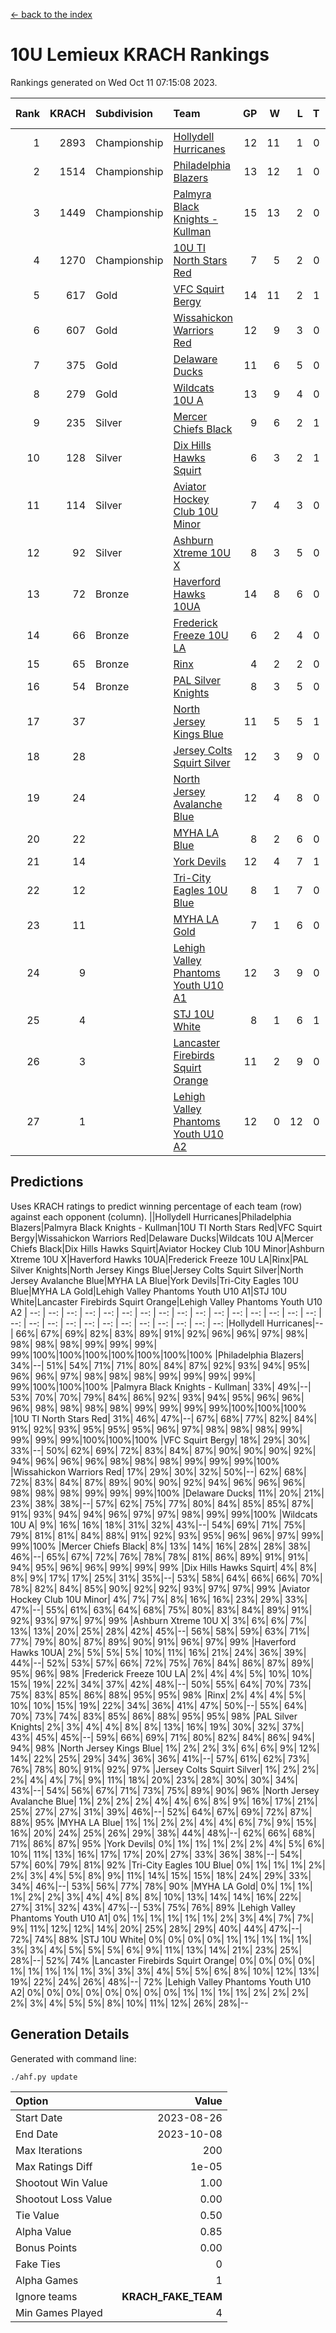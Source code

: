 [<- back to the index](readme.md)
# 10U Lemieux KRACH Rankings
Rankings generated on Wed Oct 11 07:15:08 2023.

Rank|KRACH|Subdivision|Team|GP|W|L|T|OTW|OTL|SoS|Exp Wins|Win Diff
---:|---:|:---|:---|---:|---:|---:|---:|---:|---:|---:|---:|---:
1|2893|Championship|[Hollydell Hurricanes](https://gamesheetstats.com/seasons/3659/teams/140380/schedule)|12|11|1|0|0|0|338|11.8|-0.0
2|1514|Championship|[Philadelphia Blazers](https://gamesheetstats.com/seasons/3659/teams/140393/schedule)|13|12|1|0|1|0|158|12.9|0.0
3|1449|Championship|[Palmyra Black Knights - Kullman](https://gamesheetstats.com/seasons/3659/teams/140392/schedule)|15|13|2|0|0|0|396|13.8|-0.0
4|1270|Championship|[10U TI North Stars Red](https://gamesheetstats.com/seasons/3659/teams/140266/schedule)|7|5|2|0|0|0|798|5.8|-0.0
5|617|Gold|[VFC Squirt Bergy](https://gamesheetstats.com/seasons/3659/teams/140396/schedule)|14|11|2|1|0|2|222|12.4|0.0
6|607|Gold|[Wissahickon Warriors Red](https://gamesheetstats.com/seasons/3659/teams/140398/schedule)|12|9|3|0|2|0|459|9.9|0.0
7|375|Gold|[Delaware Ducks](https://gamesheetstats.com/seasons/3659/teams/140376/schedule)|11|6|5|0|0|1|832|6.8|-0.0
8|279|Gold|[Wildcats 10U A](https://gamesheetstats.com/seasons/3659/teams/140397/schedule)|13|9|4|0|1|1|335|9.9|0.0
9|235|Silver|[Mercer Chiefs Black](https://gamesheetstats.com/seasons/3659/teams/140386/schedule)|9|6|2|1|0|0|255|7.4|0.0
10|128|Silver|[Dix Hills Hawks Squirt](https://gamesheetstats.com/seasons/3659/teams/140377/schedule)|6|3|2|1|0|0|316|4.4|0.0
11|114|Silver|[Aviator Hockey Club 10U Minor](https://gamesheetstats.com/seasons/3659/teams/140375/schedule)|7|4|3|0|1|0|237|4.8|-0.0
12|92|Silver|[Ashburn Xtreme 10U X](https://gamesheetstats.com/seasons/3659/teams/140374/schedule)|8|3|5|0|0|0|988|3.8|-0.0
13|72|Bronze|[Haverford Hawks 10UA](https://gamesheetstats.com/seasons/3659/teams/140379/schedule)|14|8|6|0|0|1|299|8.9|0.0
14|66|Bronze|[Frederick Freeze 10U LA](https://gamesheetstats.com/seasons/3659/teams/140378/schedule)|6|2|4|0|0|0|620|2.9|0.0
15|65|Bronze|[Rinx](https://gamesheetstats.com/seasons/3659/teams/142499/schedule)|4|2|2|0|0|0|430|2.9|0.0
16|54|Bronze|[PAL Silver Knights](https://gamesheetstats.com/seasons/3659/teams/140391/schedule)|8|3|5|0|0|0|320|3.9|0.0
17|37||[North Jersey Kings Blue](https://gamesheetstats.com/seasons/3659/teams/140390/schedule)|11|5|5|1|0|0|200|6.4|0.0
18|28||[Jersey Colts Squirt Silver](https://gamesheetstats.com/seasons/3659/teams/140381/schedule)|12|3|9|0|1|1|558|3.9|0.0
19|24||[North Jersey Avalanche Blue](https://gamesheetstats.com/seasons/3659/teams/140389/schedule)|12|4|8|0|0|0|389|4.9|0.0
20|22||[MYHA LA Blue](https://gamesheetstats.com/seasons/3659/teams/140387/schedule)|8|2|6|0|0|0|369|2.9|0.0
21|14||[York Devils](https://gamesheetstats.com/seasons/3659/teams/140399/schedule)|12|4|7|1|0|0|327|5.4|0.0
22|12||[Tri-City Eagles 10U Blue](https://gamesheetstats.com/seasons/3659/teams/140395/schedule)|8|1|7|0|0|0|648|1.9|0.0
23|11||[MYHA LA Gold](https://gamesheetstats.com/seasons/3659/teams/140388/schedule)|7|1|6|0|0|0|568|1.9|0.0
24|9||[Lehigh Valley Phantoms Youth U10 A1](https://gamesheetstats.com/seasons/3659/teams/140383/schedule)|12|3|9|0|0|0|291|3.9|0.0
25|4||[STJ 10U White](https://gamesheetstats.com/seasons/3659/teams/140394/schedule)|8|1|6|1|0|1|337|2.4|0.0
26|3||[Lancaster Firebirds Squirt Orange](https://gamesheetstats.com/seasons/3659/teams/140382/schedule)|11|2|9|0|1|0|134|2.9|0.0
27|1||[Lehigh Valley Phantoms Youth U10 A2](https://gamesheetstats.com/seasons/3659/teams/140384/schedule)|12|0|12|0|0|0|252|0.9|0.0

## Predictions
Uses KRACH ratings to predict winning percentage of each team (row) against each opponent (column).
||Hollydell Hurricanes|Philadelphia Blazers|Palmyra Black Knights - Kullman|10U TI North Stars Red|VFC Squirt Bergy|Wissahickon Warriors Red|Delaware Ducks|Wildcats 10U A|Mercer Chiefs Black|Dix Hills Hawks Squirt|Aviator Hockey Club 10U Minor|Ashburn Xtreme 10U X|Haverford Hawks 10UA|Frederick Freeze 10U LA|Rinx|PAL Silver Knights|North Jersey Kings Blue|Jersey Colts Squirt Silver|North Jersey Avalanche Blue|MYHA LA Blue|York Devils|Tri-City Eagles 10U Blue|MYHA LA Gold|Lehigh Valley Phantoms Youth U10 A1|STJ 10U White|Lancaster Firebirds Squirt Orange|Lehigh Valley Phantoms Youth U10 A2
| --: | --: | --: | --: | --: | --: | --: | --: | --: | --: | --: | --: | --: | --: | --: | --: | --: | --: | --: | --: | --: | --: | --: | --: | --: | --: | --: | --: 
|Hollydell Hurricanes|--| 66%| 67%| 69%| 82%| 83%| 89%| 91%| 92%| 96%| 96%| 97%| 98%| 98%| 98%| 98%| 99%| 99%| 99%| 99%|100%|100%|100%|100%|100%|100%|100%
|Philadelphia Blazers| 34%|--| 51%| 54%| 71%| 71%| 80%| 84%| 87%| 92%| 93%| 94%| 95%| 96%| 96%| 97%| 98%| 98%| 98%| 99%| 99%| 99%| 99%| 99%|100%|100%|100%
|Palmyra Black Knights - Kullman| 33%| 49%|--| 53%| 70%| 70%| 79%| 84%| 86%| 92%| 93%| 94%| 95%| 96%| 96%| 96%| 98%| 98%| 98%| 98%| 99%| 99%| 99%| 99%|100%|100%|100%
|10U TI North Stars Red| 31%| 46%| 47%|--| 67%| 68%| 77%| 82%| 84%| 91%| 92%| 93%| 95%| 95%| 95%| 96%| 97%| 98%| 98%| 98%| 99%| 99%| 99%| 99%|100%|100%|100%
|VFC Squirt Bergy| 18%| 29%| 30%| 33%|--| 50%| 62%| 69%| 72%| 83%| 84%| 87%| 90%| 90%| 90%| 92%| 94%| 96%| 96%| 96%| 98%| 98%| 98%| 99%| 99%| 99%|100%
|Wissahickon Warriors Red| 17%| 29%| 30%| 32%| 50%|--| 62%| 68%| 72%| 83%| 84%| 87%| 89%| 90%| 90%| 92%| 94%| 96%| 96%| 96%| 98%| 98%| 98%| 99%| 99%| 99%|100%
|Delaware Ducks| 11%| 20%| 21%| 23%| 38%| 38%|--| 57%| 62%| 75%| 77%| 80%| 84%| 85%| 85%| 87%| 91%| 93%| 94%| 94%| 96%| 97%| 97%| 98%| 99%| 99%|100%
|Wildcats 10U A|  9%| 16%| 16%| 18%| 31%| 32%| 43%|--| 54%| 69%| 71%| 75%| 79%| 81%| 81%| 84%| 88%| 91%| 92%| 93%| 95%| 96%| 96%| 97%| 99%| 99%|100%
|Mercer Chiefs Black|  8%| 13%| 14%| 16%| 28%| 28%| 38%| 46%|--| 65%| 67%| 72%| 76%| 78%| 78%| 81%| 86%| 89%| 91%| 91%| 94%| 95%| 96%| 96%| 99%| 99%| 99%
|Dix Hills Hawks Squirt|  4%|  8%|  8%|  9%| 17%| 17%| 25%| 31%| 35%|--| 53%| 58%| 64%| 66%| 66%| 70%| 78%| 82%| 84%| 85%| 90%| 92%| 92%| 93%| 97%| 97%| 99%
|Aviator Hockey Club 10U Minor|  4%|  7%|  7%|  8%| 16%| 16%| 23%| 29%| 33%| 47%|--| 55%| 61%| 63%| 64%| 68%| 75%| 80%| 83%| 84%| 89%| 91%| 92%| 93%| 97%| 97%| 99%
|Ashburn Xtreme 10U X|  3%|  6%|  6%|  7%| 13%| 13%| 20%| 25%| 28%| 42%| 45%|--| 56%| 58%| 59%| 63%| 71%| 77%| 79%| 80%| 87%| 89%| 90%| 91%| 96%| 97%| 99%
|Haverford Hawks 10UA|  2%|  5%|  5%|  5%| 10%| 11%| 16%| 21%| 24%| 36%| 39%| 44%|--| 52%| 53%| 57%| 66%| 72%| 75%| 76%| 84%| 86%| 87%| 89%| 95%| 96%| 98%
|Frederick Freeze 10U LA|  2%|  4%|  4%|  5%| 10%| 10%| 15%| 19%| 22%| 34%| 37%| 42%| 48%|--| 50%| 55%| 64%| 70%| 73%| 75%| 83%| 85%| 86%| 88%| 95%| 95%| 98%
|Rinx|  2%|  4%|  4%|  5%| 10%| 10%| 15%| 19%| 22%| 34%| 36%| 41%| 47%| 50%|--| 55%| 64%| 70%| 73%| 74%| 83%| 85%| 86%| 88%| 95%| 95%| 98%
|PAL Silver Knights|  2%|  3%|  4%|  4%|  8%|  8%| 13%| 16%| 19%| 30%| 32%| 37%| 43%| 45%| 45%|--| 59%| 66%| 69%| 71%| 80%| 82%| 84%| 86%| 94%| 94%| 98%
|North Jersey Kings Blue|  1%|  2%|  2%|  3%|  6%|  6%|  9%| 12%| 14%| 22%| 25%| 29%| 34%| 36%| 36%| 41%|--| 57%| 61%| 62%| 73%| 76%| 78%| 80%| 91%| 92%| 97%
|Jersey Colts Squirt Silver|  1%|  2%|  2%|  2%|  4%|  4%|  7%|  9%| 11%| 18%| 20%| 23%| 28%| 30%| 30%| 34%| 43%|--| 54%| 56%| 67%| 71%| 73%| 75%| 89%| 90%| 96%
|North Jersey Avalanche Blue|  1%|  2%|  2%|  2%|  4%|  4%|  6%|  8%|  9%| 16%| 17%| 21%| 25%| 27%| 27%| 31%| 39%| 46%|--| 52%| 64%| 67%| 69%| 72%| 87%| 88%| 95%
|MYHA LA Blue|  1%|  1%|  2%|  2%|  4%|  4%|  6%|  7%|  9%| 15%| 16%| 20%| 24%| 25%| 26%| 29%| 38%| 44%| 48%|--| 62%| 66%| 68%| 71%| 86%| 87%| 95%
|York Devils|  0%|  1%|  1%|  1%|  2%|  2%|  4%|  5%|  6%| 10%| 11%| 13%| 16%| 17%| 17%| 20%| 27%| 33%| 36%| 38%|--| 54%| 57%| 60%| 79%| 81%| 92%
|Tri-City Eagles 10U Blue|  0%|  1%|  1%|  1%|  2%|  2%|  3%|  4%|  5%|  8%|  9%| 11%| 14%| 15%| 15%| 18%| 24%| 29%| 33%| 34%| 46%|--| 53%| 56%| 77%| 78%| 90%
|MYHA LA Gold|  0%|  1%|  1%|  1%|  2%|  2%|  3%|  4%|  4%|  8%|  8%| 10%| 13%| 14%| 14%| 16%| 22%| 27%| 31%| 32%| 43%| 47%|--| 53%| 75%| 76%| 89%
|Lehigh Valley Phantoms Youth U10 A1|  0%|  1%|  1%|  1%|  1%|  1%|  2%|  3%|  4%|  7%|  7%|  9%| 11%| 12%| 12%| 14%| 20%| 25%| 28%| 29%| 40%| 44%| 47%|--| 72%| 74%| 88%
|STJ 10U White|  0%|  0%|  0%|  0%|  1%|  1%|  1%|  1%|  1%|  3%|  3%|  4%|  5%|  5%|  5%|  6%|  9%| 11%| 13%| 14%| 21%| 23%| 25%| 28%|--| 52%| 74%
|Lancaster Firebirds Squirt Orange|  0%|  0%|  0%|  0%|  1%|  1%|  1%|  1%|  1%|  3%|  3%|  3%|  4%|  5%|  5%|  6%|  8%| 10%| 12%| 13%| 19%| 22%| 24%| 26%| 48%|--| 72%
|Lehigh Valley Phantoms Youth U10 A2|  0%|  0%|  0%|  0%|  0%|  0%|  0%|  0%|  1%|  1%|  1%|  1%|  2%|  2%|  2%|  2%|  3%|  4%|  5%|  5%|  8%| 10%| 11%| 12%| 26%| 28%|--

## Generation Details

Generated with command line:
```
./ahf.py update
```

| Option | Value |
| :----- | ----: |
| Start Date | 2023-08-26 |
| End Date | 2023-10-08 |
| Max Iterations | 200 |
| Max Ratings Diff | 1e-05 |
| Shootout Win Value | 1.00 |
| Shootout Loss Value | 0.00 |
| Tie Value | 0.50 |
| Alpha Value | 0.85 |
| Bonus Points | 0.00 |
| Fake Ties | 0 |
| Alpha Games | 1 |
| Ignore teams | __KRACH_FAKE_TEAM__ |
| Min Games Played | 4 |

